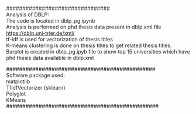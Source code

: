 ################################<br>
Analysis of DBLP:<br>
The code  is located in dblp_pg.ipynb  <br>
Analysis is performed on phd thesis data present in dblp.xml file https://dblp.uni-trier.de/xml/ <br>
tf-idf is used for vectorization of thesis titles<br>
K-means clustering is done on thesis titles to get related thesis titles.<br>
Barplot is created in dblp_pg.ipyb file to show top 15 universities which have phd thesis data available in dblp.xml<br>


##############################################<br>
Software package used:<br>
matplotlib<br>
TfidfVectorizer (sklearn)<br>
Polyglot<br>
KMeans<br>
###############################################
